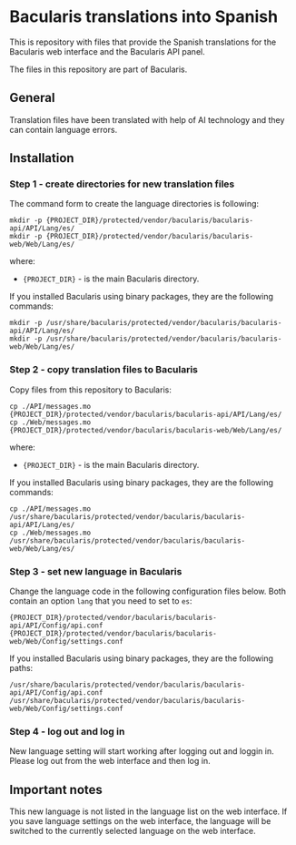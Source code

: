 # Bacularis translations into Spanish

This is repository with files that provide the Spanish translations
for the Bacularis web interface and the Bacularis API panel.

The files in this repository are part of Bacularis.

## General

Translation files have been translated with help of AI technology and they can
contain language errors.

## Installation

### Step 1 - create directories for new translation files

The command form to create the language directories is following:

```
mkdir -p {PROJECT_DIR}/protected/vendor/bacularis/bacularis-api/API/Lang/es/
mkdir -p {PROJECT_DIR}/protected/vendor/bacularis/bacularis-web/Web/Lang/es/
```

where:

 * ``{PROJECT_DIR}`` - is the main Bacularis directory.

If you installed Bacularis using binary packages, they are the following commands:

```
mkdir -p /usr/share/bacularis/protected/vendor/bacularis/bacularis-api/API/Lang/es/
mkdir -p /usr/share/bacularis/protected/vendor/bacularis/bacularis-web/Web/Lang/es/
```

### Step 2 - copy translation files to Bacularis

Copy files from this repository to Bacularis:

```
cp ./API/messages.mo {PROJECT_DIR}/protected/vendor/bacularis/bacularis-api/API/Lang/es/
cp ./Web/messages.mo {PROJECT_DIR}/protected/vendor/bacularis/bacularis-web/Web/Lang/es/
```

where:

 * ``{PROJECT_DIR}`` - is the main Bacularis directory.

If you installed Bacularis using binary packages, they are the following commands:

```
cp ./API/messages.mo /usr/share/bacularis/protected/vendor/bacularis/bacularis-api/API/Lang/es/
cp ./Web/messages.mo /usr/share/bacularis/protected/vendor/bacularis/bacularis-web/Web/Lang/es/
```

### Step 3 - set new language in Bacularis

Change the language code in the following configuration files below. Both contain
an option ``lang`` that you need to set to ``es``:

```
{PROJECT_DIR}/protected/vendor/bacularis/bacularis-api/API/Config/api.conf
{PROJECT_DIR}/protected/vendor/bacularis/bacularis-web/Web/Config/settings.conf
```

If you installed Bacularis using binary packages, they are the following paths:

```
/usr/share/bacularis/protected/vendor/bacularis/bacularis-api/API/Config/api.conf
/usr/share/bacularis/protected/vendor/bacularis/bacularis-web/Web/Config/settings.conf
```

### Step 4 - log out and log in

New language setting will start working after logging out and loggin in. Please log out
from the web interface and then log in.

## Important notes

This new language is not listed in the language list on the web interface. If you save
language settings on the web interface, the language will be switched to the currently
selected language on the web interface.

